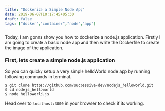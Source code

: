 ```yaml
---
title: "Dockerize a Simple Node App"
date: 2019-06-07T10:17:45+05:30
draft: false
tags: ["docker","container","node","app"]
---
```

Today, I am gonna show you how to dockerize a node.js application. Firstly I am going to create a basic node app and then write the Dockerfile to create the image of the application.

### First, lets create a simple node.js application

So you can quicky setup a very simple helloWorld node app by running following commands in terminal.
    
```shell 
$ git clone https://github.com/successive-dev/nodejs_helloworld.git
$ cd nodejs_helloworld
$ node helloworld.js
```

Head over to `localhost:3000` in your browser to check if its working.

